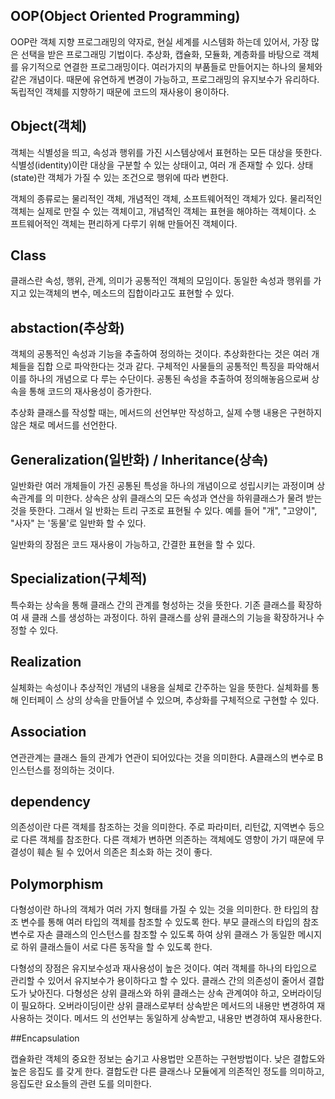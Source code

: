 ## OOP(Object Oriented Programming)

 OOP란 객체 지향 프로그래밍의 약자로, 현실 세계를 시스템화 하는데 있어서, 가장 많은 선택을 받은 프로그래밍 기법이다.
 추상화, 캡슐화, 모듈화, 계층화를 바탕으로 객체를 유기적으로 연결한 프로그래밍이다. 
 여러가지의 부품들로 만들어지는 하나의 물체와 같은 개념이다. 때문에 유연하게 변경이 가능하고, 
프로그래밍의 유지보수가 유리하다. 독립적인 객체를 지향하기 때문에 코드의 재사용이 용이하다.
 
## Object(객체)

 객체는 식별성을 띄고, 속성과 행위를 가진 시스템상에서 표현하는 모든 대상을 뜻한다.
 식별성(identity)이란 대상을 구분할 수 있는 상태이고, 여러 개 존재할 수 있다. 상태(state)란 
객체가 가질 수 있는 조건으로 행위에 따라 변한다. 

 객체의 종류로는 물리적인 객체, 개념적인 객체, 소프트웨어적인 객체가 있다. 
 물리적인 객체는 실제로 만질 수 있는 객체이고, 개념적인 객체는 표현을 해야하는 객체이다. 소
 프트웨어적인 객체는 편리하게 다루기 위해 만들어진 객체이다.

## Class
 
  클래스란 속성, 행위, 관계, 의미가 공통적인 객체의 모임이다. 동일한 속성과 행위를 가지고 
  있는객체의 변수, 메소드의 집합이라고도 표현할 수 있다.  

## abstaction(추상화)
 
 객체의 공통적인 속성과 기능을 추출하여 정의하는 것이다. 추상화한다는 것은 여러 개체들을 집합
으로 파악한다는 것과 같다. 구체적인 사물들의 공통적인 특징을 파악해서 이를 하나의 개념으로 다
루는 수단이다.
 공통된 속성을 추출하여 정의해놓음으로써 상속을 통해 코드의 재사용성이 증가한다. 

 추상화 클래스를 작성할 때는, 메서드의 선언부만 작성하고, 실제 수행 내용은 구현하지 않은 채로
메서드를 선언한다.
  
## Generalization(일반화) / Inheritance(상속)

 일반화란 여러 개체들이 가진 공통된 특성을 하나의 개념이으로 성립시키는 과정이며 상속관계를 의
미한다. 상속은 상위 클래스의 모든 속성과 연산을 하위클래스가 물려 받는 것을 뜻한다. 그래서 일
반화는 트리 구조로 표현될 수 있다. 
 예를 들어 "개", "고양이", "사자" 는 '동물'로 일반화 할 수 있다.

 일반화의 장점은 코드 재사용이 가능하고, 간결한 표현을 할 수 있다.

## Specialization(구체적)
 
  특수화는 상속을 통해 클래스 간의 관계를 형성하는 것을 뜻한다. 기존 클래스를 확장하여 새 클래
 스를 생성하는 과정이다. 하위 클래스를 상위 클래스의 기능을 확장하거나 수정할 수 있다.

## Realization

 실체화는 속성이나 추상적인 개념의 내용을 실체로 간주하는 일을 뜻한다. 실체화를 통해 인터페이
스 상의 상속을 만들어낼 수 있으며, 추상화를 구체적으로 구현할 수 있다. 

## Association
 
  연관관계는 클래스 들의 관계가 연관이 되어있다는 것을 의미한다. A클래스의 변수로 B 인스턴스를
 정의하는 것이다. 

## dependency
 
  의존성이란 다른 객체를 참조하는 것을 의미한다. 주로 파라미터, 리턴값, 지역변수 등으로 다른
 객체를 참조한다. 다른 객체가 변하면 의존하는 객체에도 영향이 가기 때문에 무결성이 훼손 될 수 
 있어서 의존은 최소화 하는 것이 좋다. 

## Polymorphism

 다형성이란 하나의 객체가 여러 가지 형태를 가질 수 있는 것을 의미한다. 한 타입의 참조 변수를
통해 여러 타입의 객체를 참조할 수 있도록 한다. 
 부모 클래스의 타입의 참조 변수로 자손 클래스의 인스턴스를 참조할 수 있도록 하여 상위 클래스
가 동일한 메시지로 하위 클래스들이 서로 다른 동작을 할 수 있도록 한다.

 다형성의 장점은 유지보수성과 재사용성이 높은 것이다. 여러 객체를 하나의 타입으로 관리할 수 
있어서 유지보수가 용이하다고 할 수 있다. 클래스 간의 의존성이 줄어서 결합도가 낮아진다. 
 다형성은 상위 클래스와 하위 클래스는 상속 관계여야 하고, 오버라이딩이 필요하다.
 오버라이딩이란 상위 클래스로부터 상속받은 메서드의 내용만 변경하여 재사용하는 것이다. 메서드
의 선언부는 동일하게 상속받고, 내용만 변경하여 재사용한다.

##Encapsulation

 캡슐화란 객체의 중요한 정보는 숨기고 사용법만 오픈하는 구현방법이다. 낮은 결합도와 높은 응집도
를 갖게 한다. 결합도란 다른 클래스나 모듈에게 의존적인 정도를 의미하고, 응집도란 요소들의 관련
도를 의미한다. 
